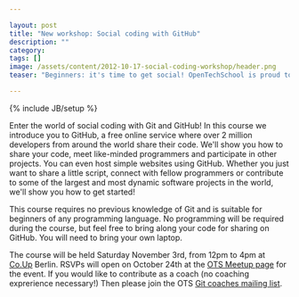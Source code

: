 ```yaml
---

layout: post
title: "New workshop: Social coding with GitHub"
description: ""
category: 
tags: []
image: /assets/content/2012-10-17-social-coding-workshop/header.png
teaser: "Beginners: it's time to get social! OpenTechSchool is proud to announce it's first workshop for social coding. Learn how to share your code online, find interesting projects and connect with programmers across the world!"

---
```

{% include JB/setup %}

Enter the world of social coding with Git and GitHub! In this course
we introduce you to GitHub, a free online service where over 2 million
developers from around the world share their code. We'll show you how
to share your code, meet like-minded programmers and participate in
other projects. You can even host simple websites using GitHub.
Whether you just want to share a little script, connect with fellow
programmers or contribute to some of the largest and most dynamic
software projects in the world, we'll show you how to get started!

This course requires no previous knowledge of Git and is suitable for
beginners of any programming language. No programming will be required
during the course, but feel free to bring along your code for sharing
on GitHub. You will need to bring your own laptop.

The course will be held Saturday November 3rd, from 12pm to 4pm at
[Co.Up](http://co-up.de/) Berlin. RSVPs will open on October 24th at
the
[OTS Meetup page](http://www.meetup.com/opentechschool-berlin/events/87029482/)
for the event. If you would like to contribute as a coach (no coaching
exprerience necessary!) Then please join the OTS
[Git coaches mailing list](https://groups.google.com/a/opentechschool.org/forum/?hl=en&fromgroups#!forum/coaches.git).
